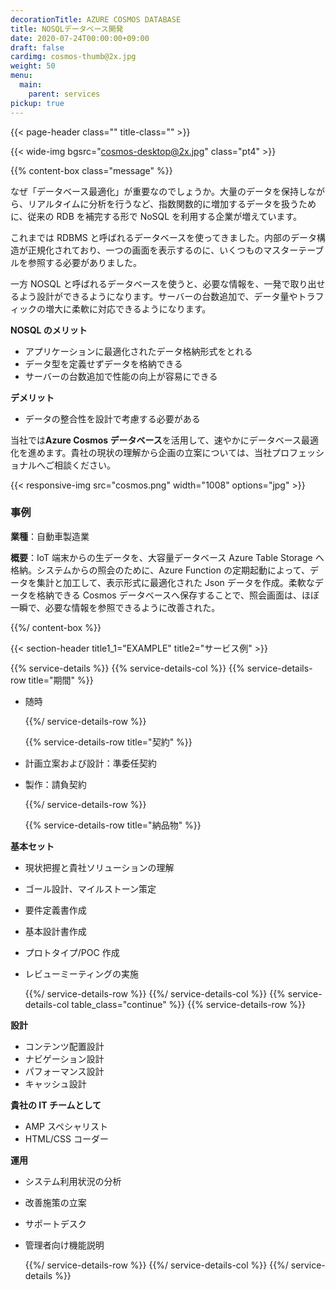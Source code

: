 ```yaml
---
decorationTitle: AZURE COSMOS DATABASE
title: NOSQLデータベース開発
date: 2020-07-24T00:00:00+09:00
draft: false
cardimg: cosmos-thumb@2x.jpg
weight: 50
menu:
  main:
    parent: services
pickup: true
---
```


{{< page-header class="" title-class="" >}}

{{< wide-img bgsrc="cosmos-desktop@2x.jpg" class="pt4" >}}

{{% content-box class="message" %}}

なぜ「データベース最適化」が重要なのでしょうか。大量のデータを保持しながら、リアルタイムに分析を行うなど、指数関数的に増加するデータを扱うために、従来の RDB を補完する形で NoSQL を利用する企業が増えています。

これまでは RDBMS と呼ばれるデータベースを使ってきました。内部のデータ構造が正規化されており、一つの画面を表示するのに、いくつものマスターテーブルを参照する必要がありました。

一方 NOSQL と呼ばれるデータベースを使うと、必要な情報を、一発で取り出せるよう設計ができるようになります。サーバーの台数追加で、データ量やトラフィックの増大に柔軟に対応できるようになります。

**NOSQL のメリット**

- アプリケーションに最適化されたデータ格納形式をとれる
- データ型を定義せずデータを格納できる
- サーバーの台数追加で性能の向上が容易にできる

**デメリット**

- データの整合性を設計で考慮する必要がある

当社では**Azure Cosmos データベース**を活用して、速やかにデータベース最適化を進めます。貴社の現状の理解から企画の立案については、当社プロフェッショナルへご相談ください。

{{< responsive-img src="cosmos.png" width="1008" options="jpg" >}}

### 事例

**業種**：自動車製造業

**概要**：IoT 端末からの生データを、大容量データベース Azure Table Storage へ格納。システムからの照会のために、Azure Function の定期起動によって、データを集計と加工して、表示形式に最適化された Json データを作成。柔軟なデータを格納できる Cosmos データベースへ保存することで、照会画面は、ほぼ一瞬で、必要な情報を参照できるように改善された。

{{%/ content-box %}}

{{< section-header title1_1="EXAMPLE" title2="サービス例" >}}

{{% service-details %}}
{{% service-details-col %}}
{{% service-details-row title="期間" %}}

- 随時

  {{%/ service-details-row %}}

  {{% service-details-row title="契約" %}}

- 計画立案および設計：準委任契約
- 製作：請負契約

  {{%/ service-details-row %}}

  {{% service-details-row title="納品物" %}}

**基本セット**

- 現状把握と貴社ソリューションの理解
- ゴール設計、マイルストーン策定
- 要件定義書作成
- 基本設計書作成
- プロトタイプ/POC 作成
- レビューミーティングの実施

  {{%/ service-details-row %}}
  {{%/ service-details-col %}}
  {{% service-details-col table_class="continue" %}}
  {{% service-details-row %}}

**設計**

- コンテンツ配置設計
- ナビゲーション設計
- パフォーマンス設計
- キャッシュ設計

**貴社の IT チームとして**

- AMP スペシャリスト
- HTML/CSS コーダー

**運用**

- システム利用状況の分析
- 改善施策の立案
- サポートデスク
- 管理者向け機能説明

  {{%/ service-details-row %}}
  {{%/ service-details-col %}}
  {{%/ service-details %}}
